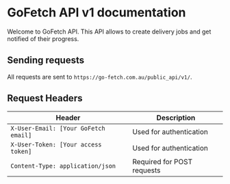 # GoFetch API v1 documentation

Welcome to GoFetch API. This API allows to create delivery jobs and get notified of their progress.

## Sending requests

All requests are sent to `https://go-fetch.com.au/public_api/v1/`.

## Request Headers

| Header | Description |
| --- | --- |
| `X-User-Email: [Your GoFetch email]` | Used for authentication |
| `X-User-Token: [Your access token]` | Used for authentication |
| `Content-Type: application/json` | Required for POST requests |

